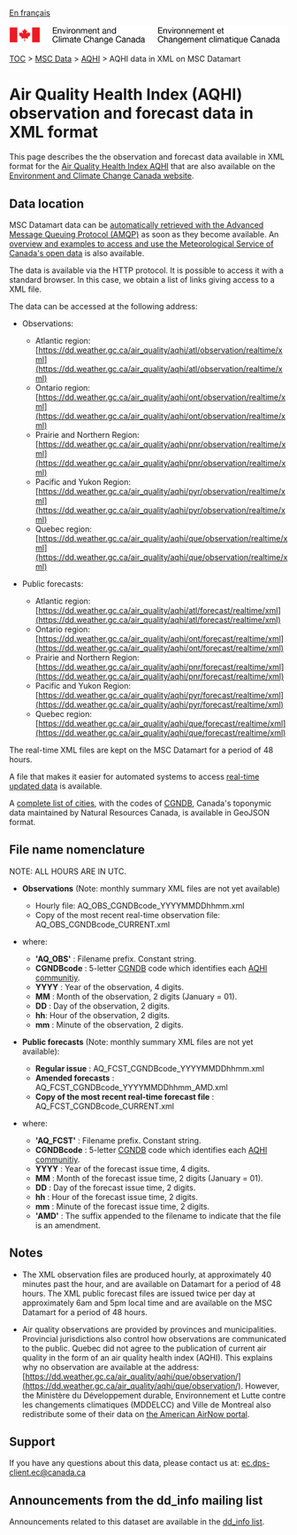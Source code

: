 [En français](readme_aqhi-datamartxml_fr.md)

![ECCC logo](../../img_eccc-logo.png)

[TOC](../../readme_en.md) > [MSC Data](../readme_en.md) > [AQHI](readme_aqhi_en.md) > AQHI data in XML on MSC Datamart

# Air Quality Health Index (AQHI) observation and forecast data in XML format

This page describes the the observation and forecast data available in XML format for the [Air Quality Health Index AQHI](readme_aqhi_en.md) that are also available on the [Environment and Climate Change Canada website](https://meteo.gc.ca/airquality/pages/index_e.html). 

## Data location

MSC Datamart data can be [automatically retrieved with the Advanced Message Queuing Protocol (AMQP)](../../msc-datamart/amqp_en.md) as soon as they become available. An [overview and examples to access and use the Meteorological Service of Canada's open data](../../usage/readme_en.md) is also available.

The data is available via the HTTP protocol. It is possible to access it with a standard browser. In this case, we obtain a list of links giving access to a XML file.

The data can be accessed at the following address:

* Observations:

    * Atlantic region: [https://dd.weather.gc.ca/air_quality/aqhi/atl/observation/realtime/xml](https://dd.weather.gc.ca/air_quality/aqhi/atl/observation/realtime/xml)
    * Ontario region: [https://dd.weather.gc.ca/air_quality/aqhi/ont/observation/realtime/xml](https://dd.weather.gc.ca/air_quality/aqhi/ont/observation/realtime/xml)
    * Prairie and Northern Region: [https://dd.weather.gc.ca/air_quality/aqhi/pnr/observation/realtime/xml](https://dd.weather.gc.ca/air_quality/aqhi/pnr/observation/realtime/xml)
    * Pacific and Yukon Region: [https://dd.weather.gc.ca/air_quality/aqhi/pyr/observation/realtime/xml](https://dd.weather.gc.ca/air_quality/aqhi/pyr/observation/realtime/xml)
    * Quebec region: [https://dd.weather.gc.ca/air_quality/aqhi/que/observation/realtime/xml](https://dd.weather.gc.ca/air_quality/aqhi/que/observation/realtime/xml)
      
* Public forecasts:

    * Atlantic region: [https://dd.weather.gc.ca/air_quality/aqhi/atl/forecast/realtime/xml](https://dd.weather.gc.ca/air_quality/aqhi/atl/forecast/realtime/xml)
    * Ontario region: [https://dd.weather.gc.ca/air_quality/aqhi/ont/forecast/realtime/xml](https://dd.weather.gc.ca/air_quality/aqhi/ont/forecast/realtime/xml)
    * Prairie and Northern Region: [https://dd.weather.gc.ca/air_quality/aqhi/pnr/forecast/realtime/xml](https://dd.weather.gc.ca/air_quality/aqhi/pnr/forecast/realtime/xml)
    * Pacific and Yukon Region: [https://dd.weather.gc.ca/air_quality/aqhi/pyr/forecast/realtime/xml](https://dd.weather.gc.ca/air_quality/aqhi/pyr/forecast/realtime/xml)
    * Quebec region: [https://dd.weather.gc.ca/air_quality/aqhi/que/forecast/realtime/xml](https://dd.weather.gc.ca/air_quality/aqhi/que/forecast/realtime/xml)

The real-time XML files are kept on the MSC Datamart for a period of 48 hours.

A file that makes it easier for automated systems to access [real-time updated data](https://dd.meteo.gc.ca/air_quality/doc/AQHI_XML_File_List.xml) is available. 

A [complete list of cities](https://collaboration.cmc.ec.gc.ca/cmc/cmos/public_doc/msc-data/aqhi/aqhi_station.geojson), with the codes of [CGNDB](http://www4.rncan.gc.ca/search-place-names/unique), Canada's toponymic data maintained by Natural Resources Canada, is available in GeoJSON format. 

## File name nomenclature 

NOTE: ALL HOURS ARE IN UTC.

* **Observations** (Note: monthly summary XML files are not yet available)
    * Hourly file: AQ_OBS_CGNDBcode_YYYYMMDDhhmm.xml
    * Copy of the most recent real-time observation file: AQ_OBS_CGNDBcode_CURRENT.xml

* where:

    * __'AQ_OBS'__ : Filename prefix. Constant string.
    * __CGNDBcode__ : 5-letter [CGNDB](http://www4.rncan.gc.ca/search-place-names/unique) code which identifies each [AQHI communitiy](https://collaboration.cmc.ec.gc.ca/cmc/cmos/public_doc/msc-data/aqhi/aqhi_community.geojson). 
    * __YYYY__ : Year of the observation, 4 digits.
    * __MM__ : Month of the observation, 2 digits (January = 01).
    * __DD__ : Day of the observation, 2 digits.
    * __hh__: Hour of the observation, 2 digits.
    * __mm__ : Minute of the observation, 2 digits.


* **Public forecasts** (Note: monthly summary XML files are not yet available):
    * __Regular issue__ :     AQ_FCST_CGNDBcode_YYYYMMDDhhmm.xml
    * __Amended forecasts__ : AQ_FCST_CGNDBcode_YYYYMMDDhhmm_AMD.xml
    * __Copy of the most recent real-time forecast file__ : AQ_FCST_CGNDBcode_CURRENT.xml
   
* where:
    
    * __'AQ_FCST'__ :  Filename prefix. Constant string.
    * __CGNDBcode__ : 5-letter [CGNDB](http://www4.rncan.gc.ca/search-place-names/unique) code which identifies each [AQHI communitiy](https://collaboration.cmc.ec.gc.ca/cmc/cmos/public_doc/msc-data/aqhi/aqhi_community.geojson). 
    * __YYYY__ : Year of the forecast issue time, 4 digits.
    * __MM__ : Month of the forecast issue time, 2 digits (January = 01).
    * __DD__ : Day of the forecast issue time, 2 digits.
    * __hh__ : Hour of the forecast issue time, 2 digits.
    * __mm__ : Minute of the forecast issue time, 2 digits.
    * __'AMD'__ : The suffix appended to the filename to indicate that the file is an amendment.

## Notes

* The XML observation files are produced hourly, at approximately 40 minutes past the hour, and are available on Datamart for a period of 48 hours. The XML public forecast files are issued twice per day at approximately 6am and 5pm local time and are available on the MSC Datamart for a period of 48 hours.

* Air quality observations are provided by provinces and municipalities. Provincial jurisdictions also control how observations are communicated to the public. Quebec did not agree to the publication of current air quality in the form of an air quality health index (AQHI). This explains why no observation are available at the address: [https://dd.weather.gc.ca/air_quality/aqhi/que/observation/](https://dd.weather.gc.ca/air_quality/aqhi/que/observation/). However, the Ministère du Développement durable, Environnement et Lutte contre les changements climatiques (MDDELCC) and Ville de Montreal also redistribute some of their data on [the American AirNow portal](https://www.epa.gov/outdoor-air-quality-data/download-daily-data).

## Support

If you have any questions about this data, please contact us at: [ec.dps-client.ec@canada.ca](mailto:ec.dps-client.ec@canada.ca)

## Announcements from the dd_info mailing list 

Announcements related to this dataset are available in the [dd_info list](https://lists.ec.gc.ca/cgi-bin/mailman/listinfo/dd_info).